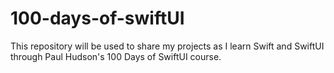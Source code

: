 # 100-days-of-swiftUI
This repository will be used to share my projects as I learn Swift and SwiftUI through Paul Hudson's 100 Days of SwiftUI course.
